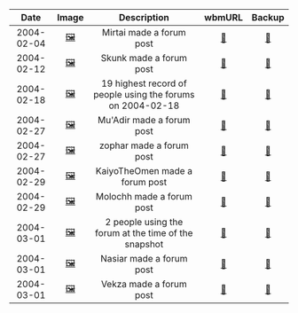 | **Date** | **Image** |  **Description** | **wbmURL** | **Backup** |
|:---------:|:---:|:----------:|:---:|:---:|
| 2004-02-04 | [:framed_picture:](https://github.com/Undead-Lords/udl-wbm-forum-archive/blob/main/archive/timestamps/2004/2004-03/20040301-0.png) | Mirtai made a forum post | [:link:](https://web.archive.org/web/20040301125239/http://www.undeadlords.net/forums/) | [:floppy_disk:](https://github.com/Undead-Lords/udl-wbm-forum-archive/blob/main/archive/backups/2004/2004-03/20040301-0.html) |
| 2004-02-12 | [:framed_picture:](https://github.com/Undead-Lords/udl-wbm-forum-archive/blob/main/archive/timestamps/2004/2004-03/20040301-0.png) | Skunk made a forum post | [:link:](https://web.archive.org/web/20040301125239/http://www.undeadlords.net/forums/) | [:floppy_disk:](https://github.com/Undead-Lords/udl-wbm-forum-archive/blob/main/archive/backups/2004/2004-03/20040301-0.html) |
| 2004-02-18 | [:framed_picture:](https://github.com/Undead-Lords/udl-wbm-forum-archive/blob/main/archive/timestamps/2004/2004-03/20040301-0.png) | 19 highest record of people using the forums on 2004-02-18 | [:link:](https://web.archive.org/web/20040301125239/http://www.undeadlords.net/forums/) | [:floppy_disk:](https://github.com/Undead-Lords/udl-wbm-forum-archive/blob/main/archive/backups/2004/2004-03/20040301-0.html) |
| 2004-02-27 | [:framed_picture:](https://github.com/Undead-Lords/udl-wbm-forum-archive/blob/main/archive/timestamps/2004/2004-03/20040301-0.png) | Mu'Adir made a forum post | [:link:](https://web.archive.org/web/20040301125239/http://www.undeadlords.net/forums/) | [:floppy_disk:](https://github.com/Undead-Lords/udl-wbm-forum-archive/blob/main/archive/backups/2004/2004-03/20040301-0.html) |
| 2004-02-27 | [:framed_picture:](https://github.com/Undead-Lords/udl-wbm-forum-archive/blob/main/archive/timestamps/2004/2004-03/20040301-0.png) | zophar made a forum post | [:link:](https://web.archive.org/web/20040301125239/http://www.undeadlords.net/forums/) | [:floppy_disk:](https://github.com/Undead-Lords/udl-wbm-forum-archive/blob/main/archive/backups/2004/2004-03/20040301-0.html) |
| 2004-02-29 | [:framed_picture:](https://github.com/Undead-Lords/udl-wbm-forum-archive/blob/main/archive/timestamps/2004/2004-03/20040301-0.png) | KaiyoTheOmen made a forum post | [:link:](https://web.archive.org/web/20040301125239/http://www.undeadlords.net/forums/) | [:floppy_disk:](https://github.com/Undead-Lords/udl-wbm-forum-archive/blob/main/archive/backups/2004/2004-03/20040301-0.html) |
| 2004-02-29 | [:framed_picture:](https://github.com/Undead-Lords/udl-wbm-forum-archive/blob/main/archive/timestamps/2004/2004-03/20040301-0.png) | Molochh made a forum post | [:link:](https://web.archive.org/web/20040301125239/http://www.undeadlords.net/forums/) | [:floppy_disk:](https://github.com/Undead-Lords/udl-wbm-forum-archive/blob/main/archive/backups/2004/2004-03/20040301-0.html) |
| 2004-03-01 | [:framed_picture:](https://github.com/Undead-Lords/udl-wbm-forum-archive/blob/main/archive/timestamps/2004/2004-03/20040301-0.png) | 2 people using the forum at the time of the snapshot | [:link:](https://web.archive.org/web/20040301125239/http://www.undeadlords.net/forums/) | [:floppy_disk:](https://github.com/Undead-Lords/udl-wbm-forum-archive/blob/main/archive/backups/2004/2004-03/20040301-0.html) |
| 2004-03-01 | [:framed_picture:](https://github.com/Undead-Lords/udl-wbm-forum-archive/blob/main/archive/timestamps/2004/2004-03/20040301-0.png) | Nasiar made a forum post | [:link:](https://web.archive.org/web/20040301125239/http://www.undeadlords.net/forums/) | [:floppy_disk:](https://github.com/Undead-Lords/udl-wbm-forum-archive/blob/main/archive/backups/2004/2004-03/20040301-0.html) |
| 2004-03-01 | [:framed_picture:](https://github.com/Undead-Lords/udl-wbm-forum-archive/blob/main/archive/timestamps/2004/2004-03/20040301-0.png) | Vekza made a forum post | [:link:](https://web.archive.org/web/20040301125239/http://www.undeadlords.net/forums/) | [:floppy_disk:](https://github.com/Undead-Lords/udl-wbm-forum-archive/blob/main/archive/backups/2004/2004-03/20040301-0.html) |
